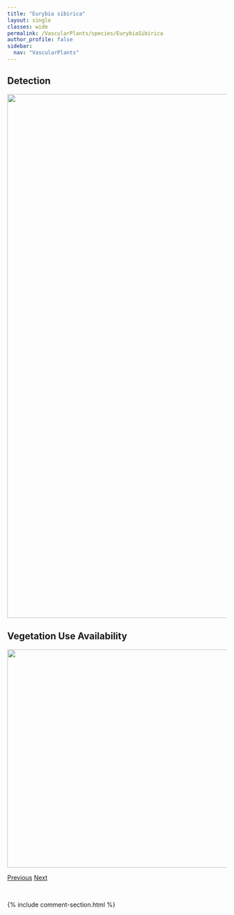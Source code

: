 ```yaml
---
title: "Eurybia sibirica"
layout: single
classes: wide
permalink: /VascularPlants/species/EurybiaSibirica
author_profile: false
sidebar:
  nav: "VascularPlants"
---
```


<h2>Detection</h2>

<a href="https://drive.google.com/uc?export=view&id=183V8cSYkK63pDewwDMlTEMHogihuDIh7">
<img src="https://drive.google.com/uc?export=view&id=183V8cSYkK63pDewwDMlTEMHogihuDIh7" height = "1200" width = "800">
</a>


<h2>Vegetation Use Availability</h2>

<a href="https://drive.google.com/uc?export=view&id=1hmkLSXIQOu3to6DLYdNaFNy_vv1SYyhF">
<img src="https://drive.google.com/uc?export=view&id=1hmkLSXIQOu3to6DLYdNaFNy_vv1SYyhF" height = "500" width = "1000">
</a>


<a href="/DevelopmentWebsite/VascularPlants/species/EurybiaConspicua" class="pagination--pager" title="Showy Aster">Previous</a> <a href="/DevelopmentWebsite/VascularPlants/species/EuthamiaGraminifolia" class="pagination--pager" title="Euthamia graminifolia">Next</a>

<p>&nbsp;</p>

{% include comment-section.html %}
